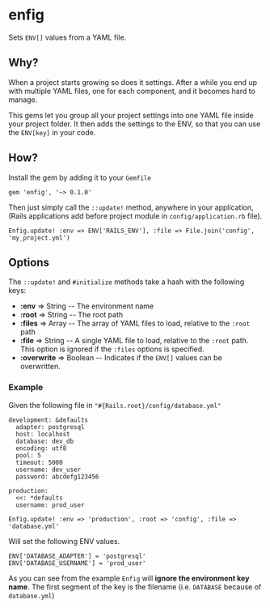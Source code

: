 enfig
=====

Sets `ENV[]` values from a YAML file.

## Why?

When a project starts growing so does it settings. After a while you end up with multiple
YAML files, one for each component, and it becomes hard to manage.

This gems let you group all your project settings into one YAML file inside your project
folder. It then adds the settings to the ENV, so that you can use the `ENV[key]` in your code.

## How?

Install the gem by adding it to  your `Gemfile`

`gem 'enfig', '~> 0.1.0'`

Then just simply call the `::update!` method, anywhere in your application,
(Rails applications add before project module in `config/application.rb` file).

`Enfig.update! :env => ENV['RAILS_ENV'], :file => File.join('config', 'my_project.yml')`

## Options

The `::update!` and `#initialize` methods take a hash with the following keys:

* **:env** => String -- The environment name
* **:root** => String -- The root path
* **:files** => Array -- The array of YAML files to load, relative to the `:root` path
* **:file** => String -- A single YAML file to load, relative to the `:root` path. This option
  is ignored if the `:files` options is specified.
* **:overwrite** => Boolean -- Indicates if the `ENV[]` values can be overwritten.

### Example

Given the following file in `"#{Rails.root}/config/database.yml"`

    development: &defaults
      adapter: postgresql
      host: localhost
      database: dev_db
      encoding: utf8
      pool: 5
      timeout: 5000
      username: dev_user
      password: abcdefg123456

    production:
      <<: *defaults
      username: prod_user

`Enfig.update! :env => 'production', :root => 'config', :file => 'database.yml'`

Will set the following ENV values.

    ENV['DATABASE_ADAPTER'] = 'postgresql'
    ENV['DATABASE_USERNAME'] = 'prod_user'

As you can see from the example `Enfig` will **ignore the environment key name**. The
first segment of the key is the filename (i.e. `DATABASE` because of `database.yml`)
